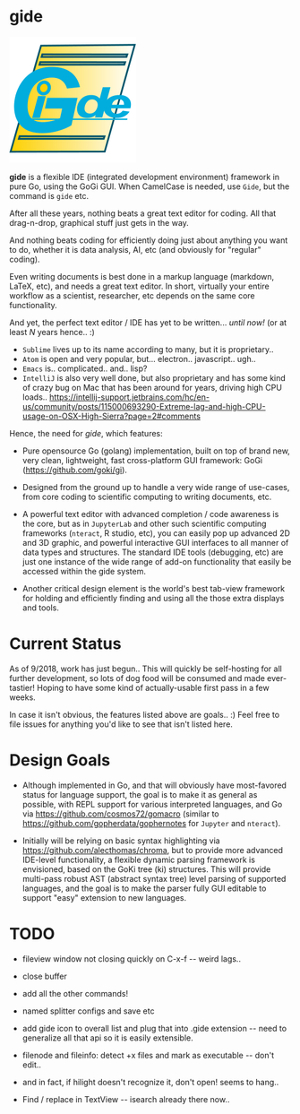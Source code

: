 # gide

![alt tag](logo/gide_icon.png)

**gide** is a flexible IDE (integrated development environment) framework in pure Go, using the GoGi GUI.  When CamelCase is needed, use `Gide`, but the command is `gide` etc.

After all these years, nothing beats a great text editor for coding.  All that drag-n-drop, graphical stuff just gets in the way.

And nothing beats coding for efficiently doing just about anything you want to do, whether it is data analysis, AI, etc (and obviously for "regular" coding).

Even writing documents is best done in a markup language (markdown, LaTeX, etc), and needs a great text editor.  In short, virtually your entire workflow as a scientist, researcher, etc depends on the same core functionality.

And yet, the perfect text editor / IDE has yet to be written... *until now!* (or at least *N* years hence.. :)

* `Sublime` lives up to its name according to many, but it is proprietary..
* `Atom` is open and very popular, but... electron.. javascript.. ugh..
* `Emacs` is.. complicated.. and.. lisp?
* `IntelliJ` is also very well done, but also proprietary and has some kind of crazy bug on Mac that has been around for years, driving high CPU loads.. https://intellij-support.jetbrains.com/hc/en-us/community/posts/115000693290-Extreme-lag-and-high-CPU-usage-on-OSX-High-Sierra?page=2#comments

Hence, the need for *gide*, which features:

* Pure opensource Go (golang) implementation, built on top of brand new, very clean, lightweight, fast cross-platform GUI framework: GoGi (https://github.com/goki/gi).

* Designed from the ground up to handle a very wide range of use-cases, from core coding to scientific computing to writing documents, etc.

* A powerful text editor with advanced completion / code awareness is the core, but as in `JupyterLab` and other such scientific computing frameworks (`nteract`, R studio, etc), you can easily pop up advanced 2D and 3D graphic, and powerful interactive GUI interfaces to all manner of data types and structures.  The standard IDE tools (debugging, etc) are just one instance of the wide range of add-on functionality that easily be accessed within the gide system.

* Another critical design element is the world's best tab-view framework for holding and efficiently finding and using all the those extra displays and tools.

# Current Status

As of 9/2018, work has just begun.. This will quickly be self-hosting for all further development, so lots of dog food will be consumed and made ever-tastier!  Hoping to have some kind of actually-usable first pass in a few weeks.

In case it isn't obvious, the features listed above are goals.. :)  Feel free to file issues for anything you'd like to see that isn't listed here.

# Design Goals

* Although implemented in Go, and that will obviously have most-favored status for language support, the goal is to make it as general as possible, with REPL support for various interpreted languages, and Go via https://github.com/cosmos72/gomacro (similar to https://github.com/gopherdata/gophernotes for `Jupyter` and `nteract`).

* Initially will be relying on basic syntax highlighting via https://github.com/alecthomas/chroma, but to provide more advanced IDE-level functionality, a flexible dynamic parsing framework is envisioned, based on the GoKi tree (ki) structures.  This will provide multi-pass robust AST (abstract syntax tree) level parsing of supported languages, and the goal is to make the parser fully GUI editable to support "easy" extension to new languages.

# TODO

* fileview window not closing quickly on C-x-f -- weird lags..

* close buffer

* add all the other commands!

* named splitter configs and save etc

* add gide icon to overall list and plug that into .gide extension -- need to
  generalize all that api so it is easily extensible.

* filenode and fileinfo: detect +x files and mark as executable -- don't edit..
* and in fact, if hilight doesn't recognize it, don't open!  seems to hang..

* Find / replace in TextView -- isearch already there now..


